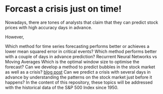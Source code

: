 # Forcast a crisis just on time!

Nowadays, there are tones of analysts that claim that they can predict stock prices with high accuracy days in advance.

However,

Which method for time series forecasting performs better or achieves a lower mean squared error in critical events?
Which method performs better with a couple of days in advance prediction? Recurrent Neural Networks vs Moving Averages
Which is the optimal window size to optimise the forecast?
Can we develop a method to predict bubbles in the stock market as well as a crisis? [blog post](http://www.ourdataourinsights.com/stock_market_bubble_forecast.html)
Can we predict a crisis with several days in advance by understanding the patterns on the stock market just before it happens?
In the content of this repository, these topics will be addressed with the historical data of the S&P 500 Index since 1950.
